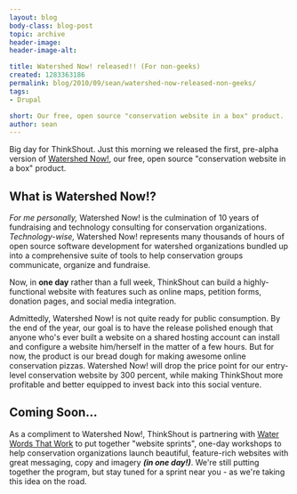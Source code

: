 ```yaml
---
layout: blog
body-class: blog-post
topic: archive
header-image:
header-image-alt:

title: Watershed Now! released!! (For non-geeks)
created: 1283363186
permalink: blog/2010/09/sean/watershed-now-released-non-geeks/
tags:
- Drupal

short: Our free, open source "conservation website in a box" product.
author: sean
---
```

Big day for ThinkShout. Just this morning we released the first, pre-alpha version of <a href="http://drupal.org/project/watershednow" target="_blank">Watershed Now!</a>, our free, open source "conservation website in a box" product.

<h2>What is Watershed Now!?</h2>
<em>For me personally,</em> Watershed Now! is the culmination of 10 years of fundraising and technology consulting for conservation organizations. <em>Technology-wise,</em> Watershed Now! represents many thousands of hours of open source software development for watershed organizations bundled up into a comprehensive suite of tools to help conservation groups communicate, organize and fundraise.

Now, in <b>one day</b> rather than a full week, ThinkShout can build a highly-functional website with features such as online maps, petition forms, donation pages, and social media integration.

Admittedly, Watershed Now! is not quite ready for public consumption. By the end of the year, our goal is to have the release polished enough that anyone who's ever built a website on a shared hosting account can install and configure a website him/herself in the matter of a few hours. But for now, the product is our bread dough for making awesome online conservation pizzas. Watershed Now! will drop the price point for our entry-level conservation website by 300 percent, while making ThinkShout more profitable and better equipped to invest back into this social venture.

<h2>Coming Soon...</h2>
As a compliment to Watershed Now!, ThinkShout is partnering with <a href="http://waterwordsthatwork.com/" target="_blank">Water Words That Work</a> to put together "website sprints", one-day workshops to help conservation organizations launch beautiful, feature-rich websites with great messaging, copy and imagery <b><em>(in one day!)</em></b>. We're still putting together the program, but stay tuned for a sprint near you - as we're taking this idea on the road.
